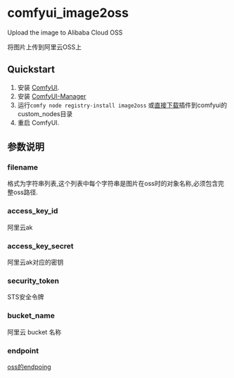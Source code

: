 # comfyui_image2oss

Upload the image to Alibaba Cloud OSS

将图片上传到阿里云OSS上


## Quickstart

1. 安装 [ComfyUI](https://docs.comfy.org/get_started).
1. 安装 [ComfyUI-Manager](https://github.com/ltdrdata/ComfyUI-Manager)
1. 运行`comfy node registry-install image2oss` 或[直接下载](https://registry.comfy.org/publishers/nxt5656/nodes/image2oss)插件到comfyui的custom_nodes目录
1. 重启 ComfyUI.

## 参数说明
### filename
格式为字符串列表,这个列表中每个字符串是图片在oss时的对象名称,必须包含完整oss路径.

### access_key_id
阿里云ak

### access_key_secret
阿里云ak对应的密钥

### security_token
STS安全令牌

### bucket_name
阿里云 bucket 名称



### endpoint
[oss的endpoing](https://help.aliyun.com/zh/oss/user-guide/regions-and-endpoints)
